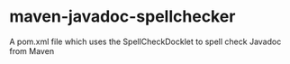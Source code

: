 # maven-javadoc-spellchecker
A pom.xml file which uses the SpellCheckDocklet to spell check Javadoc from Maven
